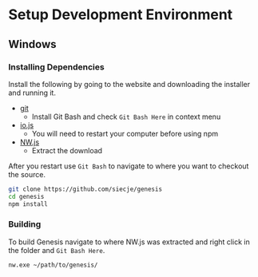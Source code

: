 # Setup Development Environment

## Windows

### Installing Dependencies
Install the following by going to the website and downloading the installer and running it.

- [git](http://git-scm.com/download/win)
    - Install Git Bash and check ```Git Bash Here``` in context menu
- [io.js](https://iojs.org/en/index.html)
    - You will need to restart your computer before using npm
- [NW.js](http://nwjs.io/)
    - Extract the download

After you restart use ```Git Bash``` to navigate to where you want to checkout the source.
```bash
git clone https://github.com/siecje/genesis
cd genesis
npm install
```
### Building
To build Genesis navigate to where NW.js was extracted and right click in the folder and ```Git Bash Here```.

```bash
nw.exe ~/path/to/genesis/
```
